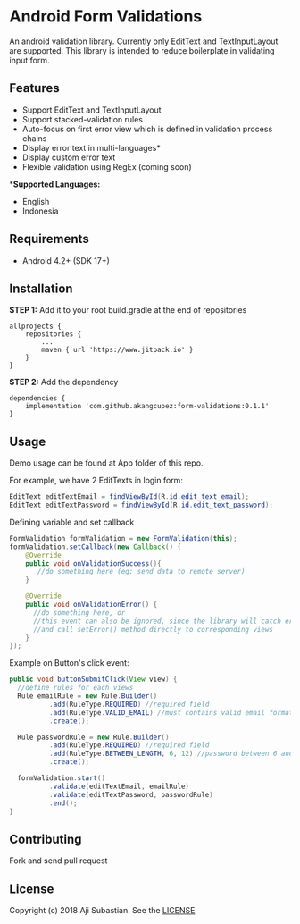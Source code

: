 # Android Form Validations
An android validation library. Currently only EditText and TextInputLayout are supported. This library is intended to reduce boilerplate in validating input form.

## Features
- Support EditText and TextInputLayout
- Support stacked-validation rules
- Auto-focus on first error view which is defined in validation process chains
- Display error text in multi-languages*
- Display custom error text
- Flexible validation using RegEx (coming soon)

***Supported Languages:**
- English
- Indonesia

## Requirements
- Android 4.2+ (SDK 17+)

## Installation
**STEP 1:** Add it to your root build.gradle at the end of repositories
```
allprojects {
    repositories {
        ...
        maven { url 'https://www.jitpack.io' }
    }
}
```
**STEP 2:** Add the dependency
```
dependencies {
    implementation 'com.github.akangcupez:form-validations:0.1.1'
}
```

## Usage
Demo usage can be found at App folder of this repo.

For example, we have 2 EditTexts in login form:

```java
EditText editTextEmail = findViewById(R.id.edit_text_email);
EditText editTextPassword = findViewById(R.id.edit_text_password);
```

Defining variable and set callback
```java
FormValidation formValidation = new FormValidation(this);
formValidation.setCallback(new Callback() {
    @Override
    public void onValidationSuccess(){
       //do something here (eg: send data to remote server)
    }

    @Override
    public void onValidationError() {
      //do something here, or
      //this event can also be ignored, since the library will catch errors occured
      //and call setError() method directly to corresponding views
    }
});
```

Example on Button's click event:
```java
public void buttonSubmitClick(View view) {
  //define rules for each views
  Rule emailRule = new Rule.Builder()
          .add(RuleType.REQUIRED) //required field
          .add(RuleType.VALID_EMAIL) //must contains valid email format
          .create();

  Rule passwordRule = new Rule.Builder()
          .add(RuleType.REQUIRED) //required field
          .add(RuleType.BETWEEN_LENGTH, 6, 12) //password between 6 and 12 chars
          .create();

  formValidation.start()
          .validate(editTextEmail, emailRule)
          .validate(editTextPassword, passwordRule)
          .end();
}
```

## Contributing
Fork and send pull request

## License
Copyright (c) 2018 Aji Subastian. See the [LICENSE](https://github.com/akangcupez/form-validations/blob/master/LICENSE)